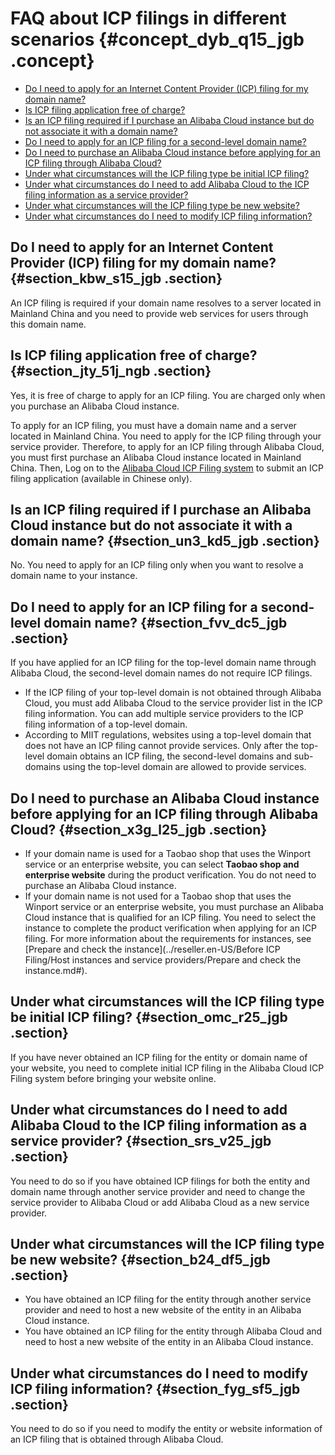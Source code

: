 # FAQ about ICP filings in different scenarios {#concept_dyb_q15_jgb .concept}

-   [Do I need to apply for an Internet Content Provider \(ICP\) filing for my domain name?](#section_kbw_s15_jgb)
-   [Is ICP filing application free of charge?](#section_jty_51j_ngb)
-   [Is an ICP filing required if I purchase an Alibaba Cloud instance but do not associate it with a domain name?](#section_un3_kd5_jgb)
-   [Do I need to apply for an ICP filing for a second-level domain name?](#section_fvv_dc5_jgb)
-   [Do I need to purchase an Alibaba Cloud instance before applying for an ICP filing through Alibaba Cloud?](#section_x3g_l25_jgb)
-   [Under what circumstances will the ICP filing type be initial ICP filing?](#section_omc_r25_jgb)
-   [Under what circumstances do I need to add Alibaba Cloud to the ICP filing information as a service provider?](#section_srs_v25_jgb)
-   [Under what circumstances will the ICP filing type be new website?](#section_b24_df5_jgb)
-   [Under what circumstances do I need to modify ICP filing information?](#section_fyg_sf5_jgb)

## Do I need to apply for an Internet Content Provider \(ICP\) filing for my domain name? {#section_kbw_s15_jgb .section}

An ICP filing is required if your domain name resolves to a server located in Mainland China and you need to provide web services for users through this domain name.

## Is ICP filing application free of charge? {#section_jty_51j_ngb .section}

Yes, it is free of charge to apply for an ICP filing. You are charged only when you purchase an Alibaba Cloud instance.

To apply for an ICP filing, you must have a domain name and a server located in Mainland China. You need to apply for the ICP filing through your service provider. Therefore, to apply for an ICP filing through Alibaba Cloud, you must first purchase an Alibaba Cloud instance located in Mainland China. Then, Log on to the [Alibaba Cloud ICP Filing system](https://beian.aliyun.com/order/selfBaIndex.htm) to submit an ICP filing application \(available in Chinese only\).

## Is an ICP filing required if I purchase an Alibaba Cloud instance but do not associate it with a domain name? {#section_un3_kd5_jgb .section}

No. You need to apply for an ICP filing only when you want to resolve a domain name to your instance.

## Do I need to apply for an ICP filing for a second-level domain name? {#section_fvv_dc5_jgb .section}

If you have applied for an ICP filing for the top-level domain name through Alibaba Cloud, the second-level domain names do not require ICP filings.

-   If the ICP filing of your top-level domain is not obtained through Alibaba Cloud, you must add Alibaba Cloud to the service provider list in the ICP filing information. You can add multiple service providers to the ICP filing information of a top-level domain.
-   According to MIIT regulations, websites using a top-level domain that does not have an ICP filing cannot provide services. Only after the top-level domain obtains an ICP filing, the second-level domains and sub-domains using the top-level domain are allowed to provide services.

## Do I need to purchase an Alibaba Cloud instance before applying for an ICP filing through Alibaba Cloud? {#section_x3g_l25_jgb .section}

-   If your domain name is used for a Taobao shop that uses the Winport service or an enterprise website, you can select **Taobao shop and enterprise website** during the product verification. You do not need to purchase an Alibaba Cloud instance.
-   If your domain name is not used for a Taobao shop that uses the Winport service or an enterprise website, you must purchase an Alibaba Cloud instance that is qualified for an ICP filing. You need to select the instance to complete the product verification when applying for an ICP filing. For more information about the requirements for instances, see [Prepare and check the instance](../reseller.en-US/Before ICP Filing/Host instances and service providers/Prepare and check the instance.md#).

## Under what circumstances will the ICP filing type be initial ICP filing? {#section_omc_r25_jgb .section}

If you have never obtained an ICP filing for the entity or domain name of your website, you need to complete initial ICP filing in the Alibaba Cloud ICP Filing system before bringing your website online.

## Under what circumstances do I need to add Alibaba Cloud to the ICP filing information as a service provider? {#section_srs_v25_jgb .section}

You need to do so if you have obtained ICP filings for both the entity and domain name through another service provider and need to change the service provider to Alibaba Cloud or add Alibaba Cloud as a new service provider.

## Under what circumstances will the ICP filing type be new website? {#section_b24_df5_jgb .section}

-   You have obtained an ICP filing for the entity through another service provider and need to host a new website of the entity in an Alibaba Cloud instance.
-   You have obtained an ICP filing for the entity through Alibaba Cloud and need to host a new website of the entity in an Alibaba Cloud instance.

## Under what circumstances do I need to modify ICP filing information? {#section_fyg_sf5_jgb .section}

You need to do so if you need to modify the entity or website information of an ICP filing that is obtained through Alibaba Cloud.

